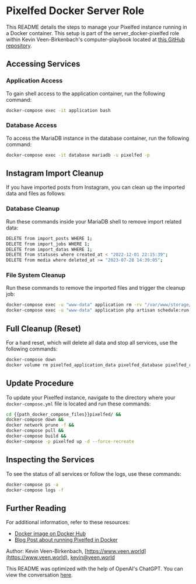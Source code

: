 # Pixelfed Docker Server Role

This README details the steps to manage your Pixelfed instance running in a Docker container. This setup is part of the server_docker-pixelfed role within Kevin Veen-Birkenbach's computer-playbook located at [this GitHub repository](https://github.com/kevinveenbirkenbach/computer-playbook/tree/master/roles/server_docker-pixelfed). 

## Accessing Services

### Application Access
To gain shell access to the application container, run the following command:
```bash
docker-compose exec -it application bash
```

### Database Access
To access the MariaDB instance in the database container, run the following command:
```bash
docker-compose exec -it database mariadb -u pixelfed -p
```

## Instagram Import Cleanup

If you have imported posts from Instagram, you can clean up the imported data and files as follows:

### Database Cleanup
Run these commands inside your MariaDB shell to remove import related data:
```bash
DELETE from import_posts WHERE 1;
DELETE from import_jobs WHERE 1;
DELETE from import_datas WHERE 1;
DELETE from statuses where created_at < "2022-12-01 22:15:39";
DELETE from media where deleted_at >= "2023-07-28 14:39:05";
```

### File System Cleanup
Run these commands to remove the imported files and trigger the cleanup job:
```bash
docker-compose exec -u "www-data" application rm -rv "/var/www/storage/app/imports/1"
docker-compose exec -u "www-data" application php artisan schedule:run
```

## Full Cleanup (Reset)

For a hard reset, which will delete all data and stop all services, use the following commands:
```bash
docker-compose down
docker volume rm pixelfed_application_data pixelfed_database pixelfed_redis_data
```

## Update Procedure

To update your Pixelfed instance, navigate to the directory where your `docker-compose.yml` file is located and run these commands:
```bash 
cd {{path_docker_compose_files}}pixelfed/ &&
docker-compose down &&
docker network prune -f &&
docker-compose pull &&
docker-compose build &&
docker-compose -p pixelfed up -d --force-recreate
```

## Inspecting the Services

To see the status of all services or follow the logs, use these commands:
```bash
docker-compose ps -a
docker-compose logs -f
```

## Further Reading
For additional information, refer to these resources:
- [Docker image on Docker Hub](https://hub.docker.com/r/zknt/pixelfed)
- [Blog Post about running Pixelfed in Docker](https://blog.pixelfed.de/2020/05/29/pixelfed-in-docker/)

Author: Kevin Veen-Birkenbach, [https://www.veen.world](https://www.veen.world), [kevin@veen.world](mailto:kevin@veen.world)

This README was optimized with the help of OpenAI's ChatGPT. You can view the conversation [here](https://chat.openai.com/share/3daea33f-2e30-46e9-a709-a9c93e823ed9).